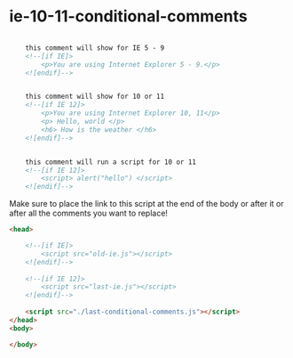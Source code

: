 # ie-10-11-conditional-comments
```html

    this comment will show for IE 5 - 9
    <!--[if IE]>
        <p>You are using Internet Explorer 5 - 9.</p>
    <![endif]-->


    this comment will show for 10 or 11
    <!--[if IE 12]>
        <p>You are using Internet Explorer 10, 11</p>
        <p> Hello, world </p>
        <h6> How is the weather </h6>
    <![endif]-->


    this comment will run a script for 10 or 11
    <!--[if IE 12]>
        <script> alert("hello") </script>
    <![endif]-->

```
Make sure to place the link to this script at the end of the body or after it or after all the comments you want to replace!
```html
<head>

    <!--[if IE]>
        <script src="old-ie.js"></script>
    <![endif]-->
    
    <!--[if IE 12]>
        <script src="last-ie.js"></script>
    <![endif]-->
    
    <script src="./last-conditional-comments.js"></script>
</head>
<body> 

</body>
```
